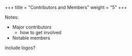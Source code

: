 +++
title = "Contributors and Members"
weight = "5"
+++

Notes:

- Major contributors
	- how to get involved
- Notable members

include logos?
